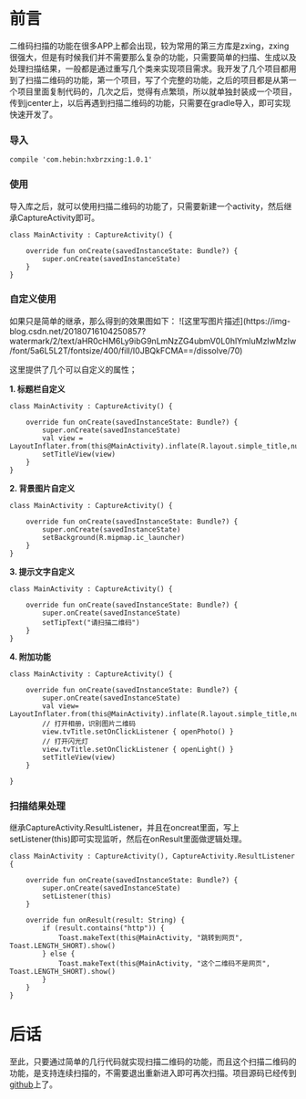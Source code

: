 # 前言
二维码扫描的功能在很多APP上都会出现，较为常用的第三方库是zxing，zxing很强大，但是有时候我们并不需要那么复杂的功能，只需要简单的扫描、生成以及处理扫描结果，一般都是通过重写几个类来实现项目需求。我开发了几个项目都用到了扫描二维码的功能，第一个项目，写了个完整的功能，之后的项目都是从第一个项目里面复制代码的，几次之后，觉得有点繁琐，所以就单独封装成一个项目，传到jcenter上，以后再遇到扫描二维码的功能，只需要在gradle导入，即可实现快速开发了。

<h3>导入</h3>

```
compile 'com.hebin:hxbrzxing:1.0.1'
```
<h3>使用</h3>
导入库之后，就可以使用扫描二维码的功能了，只需要新建一个activity，然后继承CaptureActivity即可。

```
class MainActivity : CaptureActivity() {

    override fun onCreate(savedInstanceState: Bundle?) {
        super.onCreate(savedInstanceState)
    }
}

```
<h3>自定义使用</h3>
如果只是简单的继承，那么得到的效果图如下：
![这里写图片描述](https://img-blog.csdn.net/20180716104250857?watermark/2/text/aHR0cHM6Ly9ibG9nLmNzZG4ubmV0L0hlYmluMzIwMzIw/font/5a6L5L2T/fontsize/400/fill/I0JBQkFCMA==/dissolve/70)

这里提供了几个可以自定义的属性；

 **1. 标题栏自定义**

```
class MainActivity : CaptureActivity() {

    override fun onCreate(savedInstanceState: Bundle?) {
        super.onCreate(savedInstanceState)
        val view = LayoutInflater.from(this@MainActivity).inflate(R.layout.simple_title,null)
        setTitleView(view)
    }
}

```
 **2. 背景图片自定义**
 

```
class MainActivity : CaptureActivity() {

    override fun onCreate(savedInstanceState: Bundle?) {
        super.onCreate(savedInstanceState)
        setBackground(R.mipmap.ic_launcher)
    }
}

```
 **3. 提示文字自定义**
 

```
class MainActivity : CaptureActivity() {

    override fun onCreate(savedInstanceState: Bundle?) {
        super.onCreate(savedInstanceState)
        setTipText("请扫描二维码")
    }
}
```
 **4. 附加功能**
 

```
class MainActivity : CaptureActivity() {

    override fun onCreate(savedInstanceState: Bundle?) {
        super.onCreate(savedInstanceState)
        val view= LayoutInflater.from(this@MainActivity).inflate(R.layout.simple_title,null)
        // 打开相册，识别图片二维码
        view.tvTitle.setOnClickListener { openPhoto() }
        // 打开闪光灯
        view.tvTitle.setOnClickListener { openLight() }
        setTitleView(view)
    }

}
```
<h3>扫描结果处理</h3>
继承CaptureActivity.ResultListener，并且在oncreat里面，写上setListener(this)即可实现监听，然后在onResult里面做逻辑处理。

```
class MainActivity : CaptureActivity(), CaptureActivity.ResultListener {

    override fun onCreate(savedInstanceState: Bundle?) {
        super.onCreate(savedInstanceState)
        setListener(this)
    }

    override fun onResult(result: String) {
        if (result.contains("http")) {
            Toast.makeText(this@MainActivity, "跳转到网页", Toast.LENGTH_SHORT).show()
        } else {
            Toast.makeText(this@MainActivity, "这个二维码不是网页", Toast.LENGTH_SHORT).show()
        }
    }
}
```
# 后话
至此，只要通过简单的几行代码就实现扫描二维码的功能，而且这个扫描二维码的功能，是支持连续扫描的，不需要退出重新进入即可再次扫描。项目源码已经传到[github][1]上了。

[1]: https://github.com/Hebin320/Zxing

